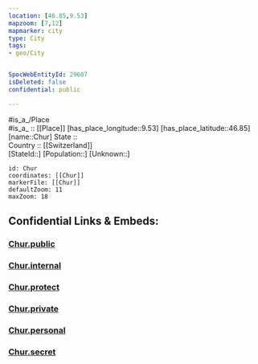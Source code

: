```yaml
---
location: [46.85,9.53] 
mapzoom: [7,12] 
mapmarker: city 
type: City
tags:
- geo/City


SpocWebEntityId: 29607
isDeleted: false
confidential: public

---
```

#is_a_/Place  
#is_a_ :: [[Place]] 
[has_place_longitude::9.53] 
[has_place_latitude::46.85] 
[name::Chur] 
State ::  
Country :: [[Switzerland]]  
[StateId::] 
[Population::] 
[Unknown::] 


```leaflet
id: Chur
coordinates: [[Chur]] 
markerFile: [[Chur]] 
defaultZoom: 11 
maxZoom: 18
```


## Confidential Links & Embeds: 

### [Chur.public](/_public/\Earth\Continent\Europe\Europe~Central\Switzerland\Switzerland~Cantons\Graubünden\CityChur.public.md) 

### [Chur.internal](/_internal/\Earth\Continent\Europe\Europe~Central\Switzerland\Switzerland~Cantons\Graubünden\CityChur.internal.md) 

### [Chur.protect](/_protect/\Earth\Continent\Europe\Europe~Central\Switzerland\Switzerland~Cantons\Graubünden\CityChur.protect.md) 

### [Chur.private](/_private/\Earth\Continent\Europe\Europe~Central\Switzerland\Switzerland~Cantons\Graubünden\CityChur.private.md) 

### [Chur.personal](/_personal/\Earth\Continent\Europe\Europe~Central\Switzerland\Switzerland~Cantons\Graubünden\CityChur.personal.md) 

### [Chur.secret](/_secret/\Earth\Continent\Europe\Europe~Central\Switzerland\Switzerland~Cantons\Graubünden\CityChur.secret.md)

